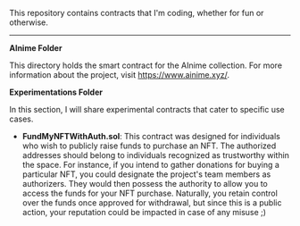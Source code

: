 This repository contains contracts that I'm coding, whether for fun or otherwise.

---

**AInime Folder**

This directory holds the smart contract for the AInime collection. For more information about the project, visit https://www.ainime.xyz/.

**Experimentations Folder**

In this section, I will share experimental contracts that cater to specific use cases.

- **FundMyNFTWithAuth.sol**: This contract was designed for individuals who wish to publicly raise funds to purchase an NFT. The authorized addresses should belong to individuals recognized as trustworthy within the space. For instance, if you intend to gather donations for buying a particular NFT, you could designate the project's team members as authorizers. They would then possess the authority to allow you to access the funds for your NFT purchase. Naturally, you retain control over the funds once approved for withdrawal, but since this is a public action, your reputation could be impacted in case of any misuse ;)
